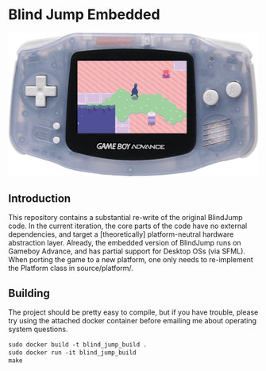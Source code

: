 # Blind Jump Embedded

<p align="center">
  <img src="header.png"/>
</p>

## Introduction

This repository contains a substantial re-write of the original BlindJump code. In the current iteration, the core parts of the code have no external dependencies, and target a [theoretically] platform-neutral hardware abstraction layer. Already, the embedded version of BlindJump runs on Gameboy Advance, and has partial support for Desktop OSs (via SFML). When porting the game to a new platform, one only needs to re-implement the Platform class in source/platform/.


## Building

The project should be pretty easy to compile, but if you have trouble, please try using the attached docker container before emailing me about operating system questions.
```
sudo docker build -t blind_jump_build .
sudo docker run -it blind_jump_build
make
```
